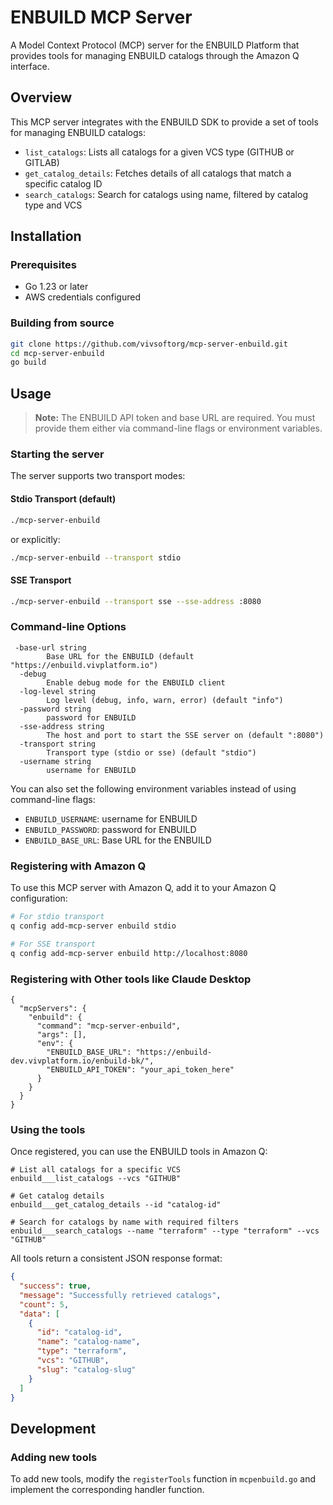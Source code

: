 # ENBUILD MCP Server

A Model Context Protocol (MCP) server for the ENBUILD Platform that provides tools for managing ENBUILD catalogs through the Amazon Q interface.

## Overview

This MCP server integrates with the ENBUILD SDK to provide a set of tools for managing ENBUILD catalogs:

- `list_catalogs`: Lists all catalogs for a given VCS type (GITHUB or GITLAB)
- `get_catalog_details`: Fetches details of all catalogs that match a specific catalog ID
- `search_catalogs`: Search for catalogs using name, filtered by catalog type and VCS

## Installation

### Prerequisites

- Go 1.23 or later
- AWS credentials configured

### Building from source

```bash
git clone https://github.com/vivsoftorg/mcp-server-enbuild.git
cd mcp-server-enbuild
go build
```

## Usage

> **Note:** The ENBUILD API token and base URL are required. You must provide them either via command-line flags or environment variables.

### Starting the server

The server supports two transport modes:

#### Stdio Transport (default)

```bash
./mcp-server-enbuild
```

or explicitly:

```bash
./mcp-server-enbuild --transport stdio
```

#### SSE Transport

```bash
./mcp-server-enbuild --transport sse --sse-address :8080
```

### Command-line Options

```
 -base-url string
    	Base URL for the ENBUILD (default "https://enbuild.vivplatform.io")
  -debug
    	Enable debug mode for the ENBUILD client
  -log-level string
    	Log level (debug, info, warn, error) (default "info")
  -password string
    	password for ENBUILD
  -sse-address string
    	The host and port to start the SSE server on (default ":8080")
  -transport string
    	Transport type (stdio or sse) (default "stdio")
  -username string
    	username for ENBUILD
```

You can also set the following environment variables instead of using command-line flags:
- `ENBUILD_USERNAME`: username for ENBUILD
- `ENBUILD_PASSWORD`: password for ENBUILD
- `ENBUILD_BASE_URL`: Base URL for the ENBUILD

### Registering with Amazon Q

To use this MCP server with Amazon Q, add it to your Amazon Q configuration:

```bash
# For stdio transport
q config add-mcp-server enbuild stdio

# For SSE transport
q config add-mcp-server enbuild http://localhost:8080
```

### Registering with Other tools like Claude Desktop

```
{
  "mcpServers": {
    "enbuild": {
      "command": "mcp-server-enbuild",
      "args": [],
      "env": {
        "ENBUILD_BASE_URL": "https://enbuild-dev.vivplatform.io/enbuild-bk/",
        "ENBUILD_API_TOKEN": "your_api_token_here"
      }
    }
  }
}
```

### Using the tools

Once registered, you can use the ENBUILD tools in Amazon Q:

```
# List all catalogs for a specific VCS
enbuild___list_catalogs --vcs "GITHUB"

# Get catalog details
enbuild___get_catalog_details --id "catalog-id"

# Search for catalogs by name with required filters
enbuild___search_catalogs --name "terraform" --type "terraform" --vcs "GITHUB"
```

All tools return a consistent JSON response format:

```json
{
  "success": true,
  "message": "Successfully retrieved catalogs",
  "count": 5,
  "data": [
    {
      "id": "catalog-id",
      "name": "catalog-name",
      "type": "terraform",
      "vcs": "GITHUB",
      "slug": "catalog-slug"
    }
  ]
}
```

## Development

### Adding new tools

To add new tools, modify the `registerTools` function in `mcpenbuild.go` and implement the corresponding handler function.
